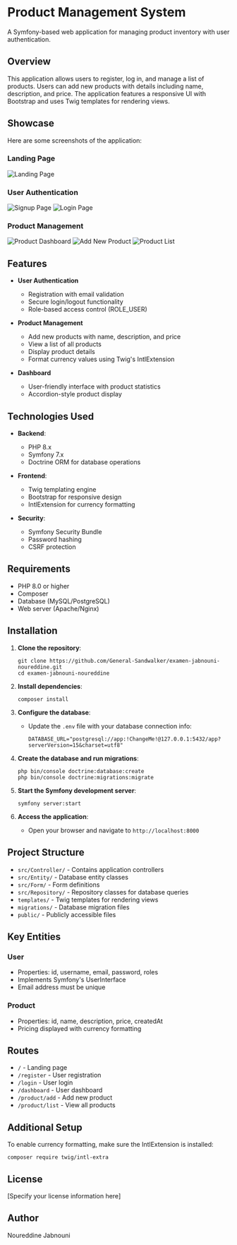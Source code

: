# Product Management System

A Symfony-based web application for managing product inventory with user authentication.

## Overview

This application allows users to register, log in, and manage a list of products. Users can add new products with details including name, description, and price. The application features a responsive UI with Bootstrap and uses Twig templates for rendering views.

## Showcase

Here are some screenshots of the application:

### Landing Page
![Landing Page](/screenshots/Landing-page.png)

### User Authentication
![Signup Page](/screenshots/signup.png)
![Login Page](/screenshots/login.png)

### Product Management
![Product Dashboard](/screenshots/product-dashboard.png)
![Add New Product](/screenshots/add-new-product.png)
![Product List](/screenshots/product-list.png)

## Features

- **User Authentication**
  - Registration with email validation
  - Secure login/logout functionality
  - Role-based access control (ROLE_USER)

- **Product Management**
  - Add new products with name, description, and price
  - View a list of all products
  - Display product details 
  - Format currency values using Twig's IntlExtension

- **Dashboard**
  - User-friendly interface with product statistics
  - Accordion-style product display

## Technologies Used

- **Backend**:
  - PHP 8.x
  - Symfony 7.x
  - Doctrine ORM for database operations

- **Frontend**:
  - Twig templating engine
  - Bootstrap for responsive design
  - IntlExtension for currency formatting

- **Security**:
  - Symfony Security Bundle
  - Password hashing
  - CSRF protection

## Requirements

- PHP 8.0 or higher
- Composer
- Database (MySQL/PostgreSQL)
- Web server (Apache/Nginx)

## Installation

1. **Clone the repository**:
   ```
   git clone https://github.com/General-Sandwalker/examen-jabnouni-noureddine.git
   cd examen-jabnouni-noureddine
   ```

2. **Install dependencies**:
   ```
   composer install
   ```

3. **Configure the database**:
   - Update the `.env` file with your database connection info:
     ```
     DATABASE_URL="postgresql://app:!ChangeMe!@127.0.0.1:5432/app?serverVersion=15&charset=utf8"
     ```

4. **Create the database and run migrations**:
   ```
   php bin/console doctrine:database:create
   php bin/console doctrine:migrations:migrate
   ```

5. **Start the Symfony development server**:
   ```
   symfony server:start
   ```

6. **Access the application**:
   - Open your browser and navigate to `http://localhost:8000`

## Project Structure

- `src/Controller/` - Contains application controllers
- `src/Entity/` - Database entity classes
- `src/Form/` - Form definitions
- `src/Repository/` - Repository classes for database queries
- `templates/` - Twig templates for rendering views
- `migrations/` - Database migration files
- `public/` - Publicly accessible files

## Key Entities

### User
- Properties: id, username, email, password, roles
- Implements Symfony's UserInterface
- Email address must be unique

### Product
- Properties: id, name, description, price, createdAt
- Pricing displayed with currency formatting

## Routes

- `/` - Landing page
- `/register` - User registration
- `/login` - User login
- `/dashboard` - User dashboard
- `/product/add` - Add new product
- `/product/list` - View all products

## Additional Setup

To enable currency formatting, make sure the IntlExtension is installed:

```
composer require twig/intl-extra
```

## License

[Specify your license information here]

## Author

Noureddine Jabnouni